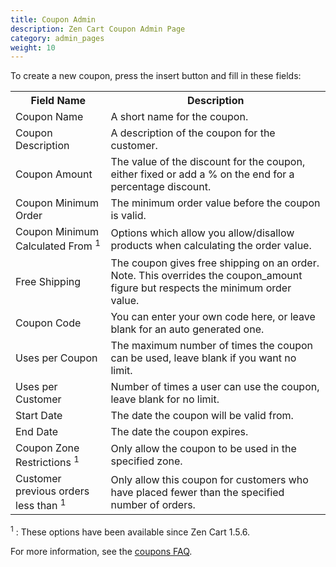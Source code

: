 ```yaml
---
title: Coupon Admin
description: Zen Cart Coupon Admin Page 
category: admin_pages
weight: 10
---
```


To create a new coupon, press the insert button  and fill in these fields: 

<table>

<tbody>

<tr>

<th>Field Name</th>

<th>Description</th>

</tr>

<tr>

<td>Coupon Name</td>

<td>A short name for the coupon.</td>

</tr>

<tr>

<td>Coupon Description </td>

<td>A description of the coupon for the customer.</td>

</tr>

<tr>

<td>Coupon Amount</td>

<td>The value of the discount for the coupon, either fixed or add a % on the end for a percentage discount.</td>

</tr>

<tr>

<td>Coupon Minimum Order</td>

<td>The minimum order value before the coupon is valid.</td>

</tr>

<tr>

<td>Coupon Minimum Calculated From <sup>1</sup> </td>

<td>Options which allow you allow/disallow products when calculating the order value.</td>

</tr>

<tr>

<td>Free Shipping</td>

<td>The coupon gives free shipping on an order. Note. This overrides the coupon_amount figure but respects the minimum order value.</td>

</tr>

<tr>

<td>Coupon Code</td>

<td>You can enter your own code here, or leave blank for an auto generated one.</td>

</tr>

<tr>

<td>Uses per Coupon</td>

<td>The maximum number of times the coupon can be used, leave blank if you want no limit.</td>

</tr>

<tr>

<td>Uses per Customer</td>

<td>Number of times a user can use the coupon, leave blank for no limit.</td>

</tr>

<tr>

<td>Start Date</td>

<td>The date the coupon will be valid from.</td>

</tr>

<tr>

<td>End Date</td>

<td>The date the coupon expires.</td>

</tr>

<tr>

<td>Coupon Zone Restrictions <sup>1</sup></td>

<td>Only allow the coupon to be used in the specified zone.</td>

</tr>
<tr>

<td>Customer previous orders less than <sup>1</sup></td>

<td>Only allow this coupon for customers who have placed fewer than the specified number of orders.</td>

</tr>

</tbody>

</table>

<sup>1</sup> : These options have been available since Zen Cart 1.5.6. 

For more information, see the [coupons FAQ](/user/order_total/coupons/). 

